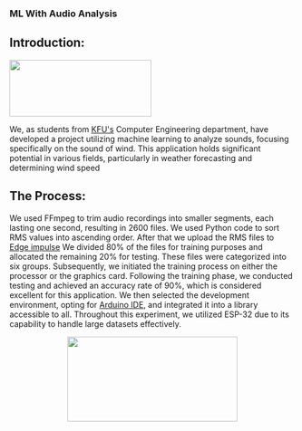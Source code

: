 
### ML With Audio Analysis
## Introduction:
<div id="header" align="left">
  <img src="https://del-portal.kfu.edu.sa/_frontend/fron/images/kfu_logo.png" width="250" 400 height="100"//>
</div>

We, as students from [KFU's](https://www.kfu.edu.sa/ar/Colleges/Computer_Science/Pages/Home-new.aspx) Computer Engineering department, have developed a project utilizing machine learning to analyze sounds, focusing specifically on the sound of wind. This application holds significant potential in various fields, particularly in weather forecasting and determining wind speed
## The Process:
We used FFmpeg to trim audio recordings into smaller segments, each lasting one second, resulting in 2600 files. 
We used Python code to sort RMS values into ascending order.
After that we upload the RMS files to [Edge impulse](https://edgeimpulse.com/)
We divided 80% of the files for training purposes and allocated the remaining 20% for testing. 
These files were categorized into six groups.
Subsequently, we initiated the training process on either the processor or the graphics card.
Following the training phase, we conducted testing and achieved an accuracy rate of 90%, which is considered excellent for this application.
We then selected the development environment, opting for [Arduino IDE](https://www.arduino.cc/en/software), and integrated it into a library accessible to all.
Throughout this experiment, we utilized ESP-32 due to its capability to handle large datasets effectively.
<div id="header" align="center">
  <img src="https://diyi0t.com/wp-content/uploads/2020/12/Sound-Sensor-ESP32-ESP-WROOM-32-_Steckplatine.png" width="300" 400 height="150"//>
</div>


